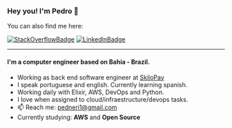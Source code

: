 ### Hey you! I'm Pedro 👋

You can also find me here:

[![StackOverflowBadge](https://img.shields.io/badge/-Stackoverflow-4CA143?style=flat&logo=Stackoverflow&logoColor=white&link=https://stackoverflow.com/users/5029989/pedro-neri)](https://stackoverflow.com/users/5029989/pedro-neri)
[![LinkedInBadge](https://img.shields.io/badge/-LinkedIn-blue?style=flat&logo=Linkedin&logoColor=white&link=https://www.linkedin.com/in/pedro-neri-36980318a/)](https://www.linkedin.com/in/pedro-neri-36980318a/)

---

#### I'm a computer engineer based on Bahia - Brazil.

- Working as back end software engineer at [SkiloPay](https://www.skilopay.com.br/)
- I speak portuguese and english. Currently learning spanish.
- Working daily with Elixir, AWS, DevOps and Python.
- I love when assigned to cloud/infraestructure/devops tasks.
- 📫 Reach me: pedneri1@gmail.com
- Currently studying: **AWS** and **Open Source**
